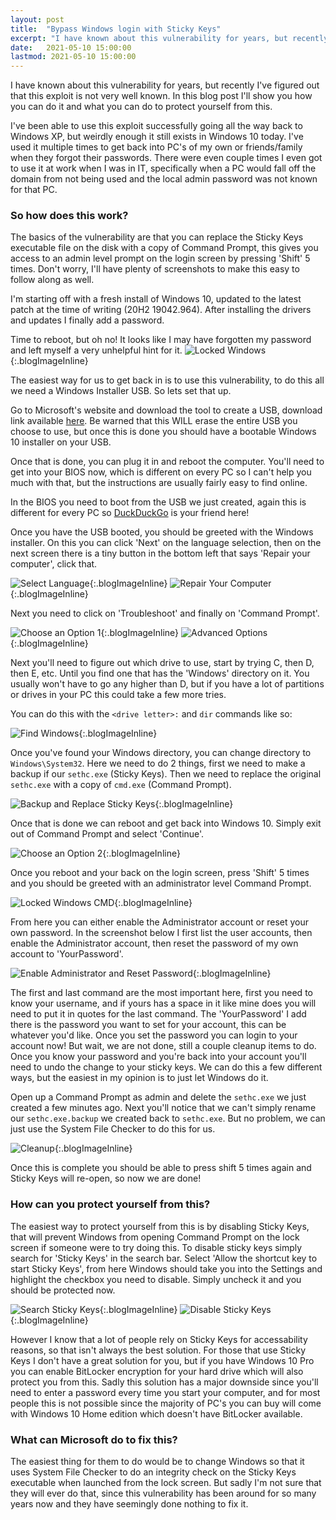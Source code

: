 ```yaml
---
layout: post
title:  "Bypass Windows login with Sticky Keys"
excerpt: "I have known about this vulnerability for years, but recently I've figured out that this exploit is not very well known."
date:   2021-05-10 15:00:00
lastmod: 2021-05-10 15:00:00
---
```


I have known about this vulnerability for years, but recently I've figured out that this exploit is not very well known. In this blog post I'll show you how you can do it and what you can do to protect yourself from this.

I've been able to use this exploit successfully going all the way back to Windows XP, but weirdly enough it still exists in Windows 10 today. I've used it multiple times to get back into PC's of my own or friends/family when they forgot their passwords. There were even couple times I even got to use it at work when I was in IT, specifically when a PC would fall off the domain from not being used and the local admin password was not known for that PC.

### So how does this work? 
The basics of the vulnerability are that you can replace the Sticky Keys executable file on the disk with a copy of Command Prompt, this gives you access to an admin level prompt on the login screen by pressing 'Shift' 5 times. Don't worry, I'll have plenty of screenshots to make this easy to follow along as well.

I'm starting off with a fresh install of Windows 10, updated to the latest patch at the time of writing (20H2 19042.964). After installing the drivers and updates I finally add a password.

Time to reboot, but oh no! It looks like I may have forgotten my password and left myself a very unhelpful hint for it.
![Locked Windows](/images/blog/2021-05-10-bypass-windows-login-with-sticky-keys/LockedWindows.png "Locked Windows"){:.blogImageInline}

The easiest way for us to get back in is to use this vulnerability, to do this all we need a Windows Installer USB. So lets set that up.

Go to Microsoft's website and download the tool to create a USB, download link available [here](https://www.microsoft.com/en-us/software-download/windows10). Be warned that this WILL erase the entire USB you choose to use, but once this is done you should have a bootable Windows 10 installer on your USB.

Once that is done, you can plug it in and reboot the computer. You'll need to get into your BIOS now, which is different on every PC so I can't help you much with that, but the instructions are usually fairly easy to find online.

In the BIOS you need to boot from the USB we just created, again this is different for every PC so [DuckDuckGo](https://duckduckgo.com) is your friend here!

Once you have the USB booted, you should be greeted with the Windows installer. On this you can click 'Next' on the language selection, then on the next screen there is a tiny button in the bottom left that says 'Repair your computer', click that. 

![Select Language](/images/blog/2021-05-10-bypass-windows-login-with-sticky-keys/SelectLanguage.png "Select Language"){:.blogImageInline}
![Repair Your Computer](/images/blog/2021-05-10-bypass-windows-login-with-sticky-keys/RepairYourComputer.png "Repair Your Computer"){:.blogImageInline}

Next you need to click on 'Troubleshoot' and finally on 'Command Prompt'.

![Choose an Option 1](/images/blog/2021-05-10-bypass-windows-login-with-sticky-keys/ChooseAnOption1.png "Choose an Option 1"){:.blogImageInline}
![Advanced Options](/images/blog/2021-05-10-bypass-windows-login-with-sticky-keys/AdvancedOptions.png "Advanced  Options"){:.blogImageInline}


Next you'll need to figure out which drive to use, start by trying C, then D, then E, etc. Until you find one that has the 'Windows' directory on it. You usually won't have to go any higher than D, but if you have a lot of partitions or drives in your PC this could take a few more tries.

You can do this with the `<drive letter>:` and `dir` commands like so:

![Find Windows](/images/blog/2021-05-10-bypass-windows-login-with-sticky-keys/FindWindows.png "Find Windows"){:.blogImageInline}

Once you've found your Windows directory, you can change directory to `Windows\System32`. Here we need to do 2 things, first we need to make a backup if our `sethc.exe` (Sticky Keys). Then we need to replace the original `sethc.exe` with a copy of `cmd.exe` (Command Prompt).

![Backup and Replace Sticky Keys](/images/blog/2021-05-10-bypass-windows-login-with-sticky-keys/BackupAndReplaceStickyKeys.png "Backup and Replace Sticky Keys"){:.blogImageInline}

Once that is done we can reboot and get back into Windows 10. Simply exit out of Command Prompt and select 'Continue'.

![Choose an Option 2](/images/blog/2021-05-10-bypass-windows-login-with-sticky-keys/ChooseAnOption2.png "Choose an Option 2"){:.blogImageInline}

Once you reboot and your back on the login screen, press 'Shift' 5 times and you should be greeted with an administrator level Command Prompt.

![Locked Windows CMD](/images/blog/2021-05-10-bypass-windows-login-with-sticky-keys/LockedWindowsCmd.png "Locked Windows CMD"){:.blogImageInline}

From here you can either enable the Administrator account or reset your own password. In the screenshot below I first list the user accounts, then enable the Administrator account, then reset the password of my own account to 'YourPassword'. 

![Enable Administrator and Reset Password](/images/blog/2021-05-10-bypass-windows-login-with-sticky-keys/EnableAdministratorAndResetPassword.png "Enable Administrator and Reset Password"){:.blogImageInline}

The first and last command are the most important here, first you need to know your username, and if yours has a space in it like mine does you will need to put it in quotes for the last command. The 'YourPassword' I add there is the password you want to set for your account, this can be whatever you'd like. Once you set the password you can login to your account now! But wait, we are not done, still a couple cleanup items to do. Once you know your password and you're back into your account you'll need to undo the change to your sticky keys. We can do this a few different ways, but the easiest in my opinion is to just let Windows do it.

Open up a Command Prompt as admin and delete the `sethc.exe` we just created a few minutes ago. Next you'll notice that we can't simply rename our `sethc.exe.backup` we created back to `sethc.exe`. But no problem, we can just use the System File Checker to do this for us. 

![Cleanup](/images/blog/2021-05-10-bypass-windows-login-with-sticky-keys/Cleanup.png "Cleanup"){:.blogImageInline}

Once this is complete you should be able to press shift 5 times again and Sticky Keys will re-open, so now we are done!

### How can you protect yourself from this?
The easiest way to protect yourself from this is by disabling Sticky Keys, that will prevent Windows from opening Command Prompt on the lock screen if someone were to try doing this. To disable sticky keys simply search for 'Sticky Keys' in the search bar. Select 'Allow the shortcut key to start Sticky Keys', from here Windows should take you into the Settings and highlight the checkbox you need to disable. Simply uncheck it and you should be protected now.

![Search Sticky Keys](/images/blog/2021-05-10-bypass-windows-login-with-sticky-keys/SearchStickyKeys.png "Search Sticky Keys"){:.blogImageInline}
![Disable Sticky Keys](/images/blog/2021-05-10-bypass-windows-login-with-sticky-keys/DisableStickyKeys.png "Disable Sticky Keys"){:.blogImageInline}

However I know that a lot of people rely on Sticky Keys for accessability reasons, so that isn't always the best solution. For those that use Sticky Keys I don't have a great solution for you, but if you have Windows 10 Pro you can enable BitLocker encryption for your hard drive which will also protect you from this. Sadly this solution has a major downside since you'll need to enter a password every time you start your computer, and for most people this is not possible since the majority of PC's you can buy will come with Windows 10 Home edition which doesn't have BitLocker available.

### What can Microsoft do to fix this?
The easiest thing for them to do would be to change Windows so that it uses System File Checker to do an integrity check on the Sticky Keys executable when launched from the lock screen. But sadly I'm not sure that they will ever do that, since this vulnerability has been around for so many years now and they have seemingly done nothing to fix it.